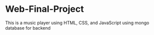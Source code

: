 # Web-Final-Project
This is a music player using HTML, CSS, and JavaScript using mongo database for backend
